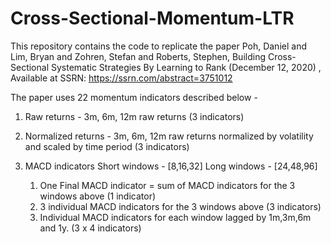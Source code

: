 # Cross-Sectional-Momentum-LTR
This repository contains the code to replicate the paper Poh, Daniel and Lim, Bryan and Zohren, Stefan and Roberts, Stephen, Building Cross-Sectional Systematic Strategies By Learning to Rank (December 12, 2020) , Available at SSRN: https://ssrn.com/abstract=3751012

The paper uses 22 momentum indicators described below -

1. Raw returns -
	3m, 6m, 12m raw returns (3 indicators)

2. Normalized returns -
	3m, 6m, 12m raw returns normalized by volatility and scaled by time period (3 indicators)

3. MACD indicators
	Short windows - [8,16,32]
	Long windows - [24,48,96]
	
	1. One Final MACD indicator = sum of MACD indicators for the 3 windows above (1 indicator)
	2. 3 individual MACD indicators for the 3 windows above (3 indicators)
	3. Individual MACD indicators for each window lagged by 1m,3m,6m and 1y. (3 x 4 indicators)
